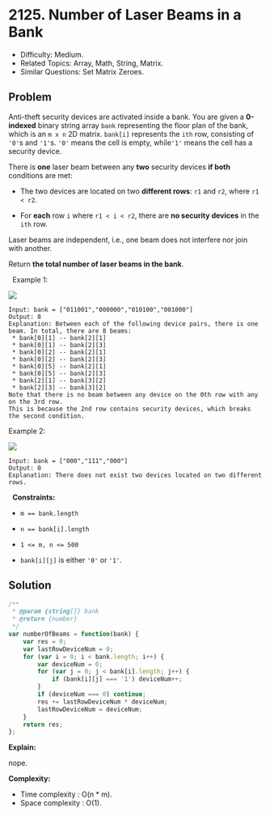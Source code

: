 # 2125. Number of Laser Beams in a Bank

- Difficulty: Medium.
- Related Topics: Array, Math, String, Matrix.
- Similar Questions: Set Matrix Zeroes.

## Problem

Anti-theft security devices are activated inside a bank. You are given a **0-indexed** binary string array `bank` representing the floor plan of the bank, which is an `m x n` 2D matrix. `bank[i]` represents the `ith` row, consisting of `'0'`s and `'1'`s. `'0'` means the cell is empty, while`'1'` means the cell has a security device.

There is **one** laser beam between any **two** security devices **if both** conditions are met:


	
- The two devices are located on two **different rows**: `r1` and `r2`, where `r1 < r2`.
	
- For **each** row `i` where `r1 < i < r2`, there are **no security devices** in the `ith` row.


Laser beams are independent, i.e., one beam does not interfere nor join with another.

Return **the total number of laser beams in the bank**.

 
Example 1:

![](https://assets.leetcode.com/uploads/2021/12/24/laser1.jpg)

```
Input: bank = ["011001","000000","010100","001000"]
Output: 8
Explanation: Between each of the following device pairs, there is one beam. In total, there are 8 beams:
 * bank[0][1] -- bank[2][1]
 * bank[0][1] -- bank[2][3]
 * bank[0][2] -- bank[2][1]
 * bank[0][2] -- bank[2][3]
 * bank[0][5] -- bank[2][1]
 * bank[0][5] -- bank[2][3]
 * bank[2][1] -- bank[3][2]
 * bank[2][3] -- bank[3][2]
Note that there is no beam between any device on the 0th row with any on the 3rd row.
This is because the 2nd row contains security devices, which breaks the second condition.
```

Example 2:

![](https://assets.leetcode.com/uploads/2021/12/24/laser2.jpg)

```
Input: bank = ["000","111","000"]
Output: 0
Explanation: There does not exist two devices located on two different rows.
```

 
**Constraints:**


	
- `m == bank.length`
	
- `n == bank[i].length`
	
- `1 <= m, n <= 500`
	
- `bank[i][j]` is either `'0'` or `'1'`.



## Solution

```javascript
/**
 * @param {string[]} bank
 * @return {number}
 */
var numberOfBeams = function(bank) {
    var res = 0;
    var lastRowDeviceNum = 0;
    for (var i = 0; i < bank.length; i++) {
        var deviceNum = 0;
        for (var j = 0; j < bank[i].length; j++) {
            if (bank[i][j] === '1') deviceNum++;
        }
        if (deviceNum === 0) continue;
        res += lastRowDeviceNum * deviceNum;
        lastRowDeviceNum = deviceNum;
    }
    return res;
};
```

**Explain:**

nope.

**Complexity:**

* Time complexity : O(n * m).
* Space complexity : O(1).
